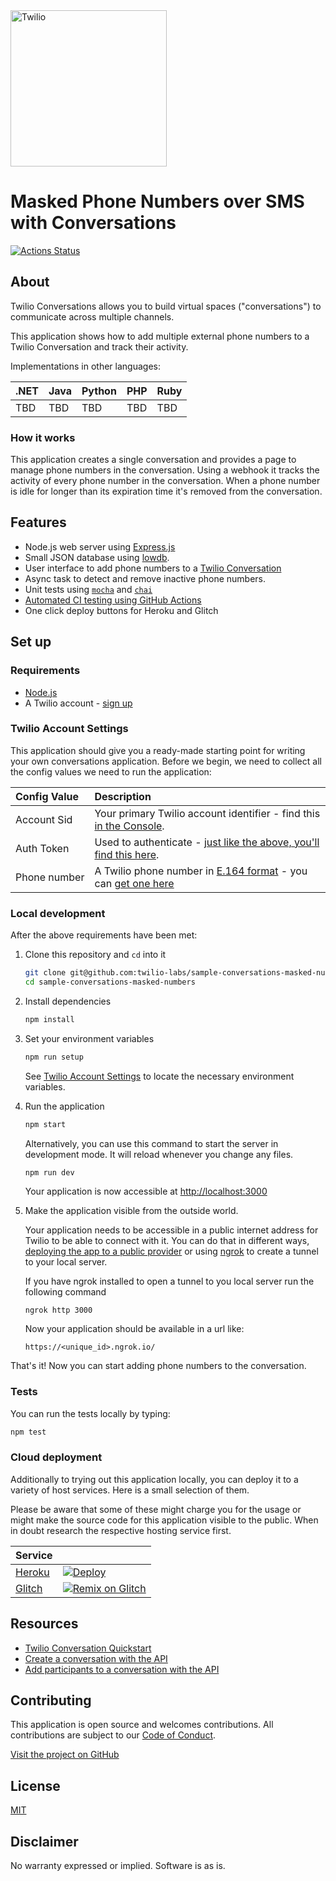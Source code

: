 <a  href="https://www.twilio.com">
<img  src="https://static0.twilio.com/marketing/bundles/marketing/img/logos/wordmark-red.svg"  alt="Twilio"  width="250"  />
</a>
 
# Masked Phone Numbers over SMS with Conversations

[![Actions Status](https://github.com/twilio-labs/sample-conversations-masked-numbers/workflows/Node%20CI/badge.svg)](https://github.com/twilio-labs/sample-appointment-reminders/actions)

## About

Twilio Conversations allows you to build virtual spaces ("conversations") to communicate across multiple channels.

This application shows how to add multiple external phone numbers to a Twilio Conversation and track their activity.

Implementations in other languages:

| .NET | Java | Python | PHP | Ruby |
| :--- | :--- | :----- | :-- | :--- |
| TBD  | TBD  | TBD    | TBD | TBD  |

### How it works

This application creates a single conversation and provides a page to manage phone numbers in the conversation.
Using a webhook it tracks the activity of every phone number in the conversation. When a phone number is idle
for longer than its expiration time it's removed from the conversation.

## Features

- Node.js web server using [Express.js](https://npm.im/express)
- Small JSON database using [lowdb](https://github.com/typicode/lowdb).
- User interface to add phone numbers to a [Twilio Conversation](https://www.twilio.com/conversations)
- Async task to detect and remove inactive phone numbers.
- Unit tests using [`mocha`](https://npm.im/mocha) and [`chai`](https://npm.im/chai)
- [Automated CI testing using GitHub Actions](/.github/workflows/nodejs.yml)
- One click deploy buttons for Heroku and Glitch

## Set up

### Requirements

- [Node.js](https://nodejs.org/)
- A Twilio account - [sign up](https://www.twilio.com/try-twilio)

### Twilio Account Settings

This application should give you a ready-made starting point for writing your
own conversations application. Before we begin, we need to collect
all the config values we need to run the application:

| Config&nbsp;Value | Description                                                                                                                                                  |
| :---------------- | :----------------------------------------------------------------------------------------------------------------------------------------------------------- |
| Account&nbsp;Sid  | Your primary Twilio account identifier - find this [in the Console](https://www.twilio.com/console).                                                         |
| Auth&nbsp;Token   | Used to authenticate - [just like the above, you'll find this here](https://www.twilio.com/console).                                                         |
| Phone&nbsp;number | A Twilio phone number in [E.164 format](https://en.wikipedia.org/wiki/E.164) - you can [get one here](https://www.twilio.com/console/phone-numbers/incoming) |

### Local development

After the above requirements have been met:

1. Clone this repository and `cd` into it

    ```bash
    git clone git@github.com:twilio-labs/sample-conversations-masked-numbers.git
    cd sample-conversations-masked-numbers
    ```

1. Install dependencies

    ```bash
    npm install
    ```

1. Set your environment variables

    ```bash
    npm run setup
    ```

    See [Twilio Account Settings](#twilio-account-settings) to locate the necessary environment variables.

1. Run the application

    ```bash
    npm start
    ```

    Alternatively, you can use this command to start the server in development mode. It will reload whenever you change any files.

    ```bash
    npm run dev
    ```

    Your application is now accessible at [http://localhost:3000](http://localhost:3000/)

1. Make the application visible from the outside world.

    Your application needs to be accessible in a public internet address for Twilio to be able to connect with it. You can do that in different ways, [deploying the app to a public provider](#cloud-deployment) or using [ngrok](https://ngrok.com/) to create a tunnel to your local server.
    
    If you have ngrok installed to open a tunnel to you local server run the following command
    ```
    ngrok http 3000
    ```
    
    Now your application should be available in a url like:
    ```
    https://<unique_id>.ngrok.io/
    ```

That's it! Now you can start adding phone numbers to the conversation.


### Tests

You can run the tests locally by typing:

```bash
npm test
```

### Cloud deployment

Additionally to trying out this application locally, you can deploy it to a variety of host services. Here is a small selection of them.

Please be aware that some of these might charge you for the usage or might make the source code for this application visible to the public. When in doubt research the respective hosting service first.

| Service                           |                                                                                                                                                                                                                           |
| :-------------------------------- | :------------------------------------------------------------------------------------------------------------------------------------------------------------------------------------------------------------------------ |
| [Heroku](https://www.heroku.com/) | [![Deploy](https://www.herokucdn.com/deploy/button.svg)](https://heroku.com/deploy?template=https://github.com/twilio-labs/sample-conversations-masked-numbers/tree/master)                                                                                                                                       |
| [Glitch](https://glitch.com)      | [![Remix on Glitch](https://cdn.glitch.com/2703baf2-b643-4da7-ab91-7ee2a2d00b5b%2Fremix-button.svg)](https://glitch.com/edit/#!/remix/clone-from-repo?REPO_URL=https://github.com/twilio-labs/sample-conversations-masked-numbers.git) |

## Resources

- [Twilio Conversation Quickstart](https://www.twilio.com/docs/conversations/quickstart)
- [Create a conversation with the API](https://www.twilio.com/docs/conversations/api/conversation-resource)
- [Add participants to a conversation with the API](https://www.twilio.com/docs/conversations/api/conversation-participant-resource)

## Contributing

This application is open source and welcomes contributions. All contributions are subject to our [Code of Conduct](https://github.com/twilio-labs/.github/blob/master/CODE_OF_CONDUCT.md).

[Visit the project on GitHub](https://github.com/twilio-labs/sample-template-nodejs)

## License

[MIT](http://www.opensource.org/licenses/mit-license.html)

## Disclaimer

No warranty expressed or implied. Software is as is.

[twilio]: https://www.twilio.com
